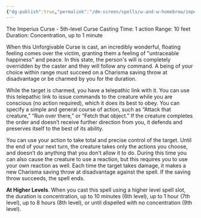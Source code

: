 ```yaml
---
{"dg-publish":true,"permalink":"/dm-screen/spells/w-and-w-homebrew/imperio-dark/"}
---
```


The Imperius Curse - 5th-level Curse 
Casting Time: 1 action 
Range: 10 feet 
Duration: Concentration, up to 1 minute 

When this Unforgivable Curse is cast, an incredibly wonderful, floating feeling comes over the victim, granting them a feeling of "untraceable happiness" and peace. In this state, the person's will is completely overridden by the caster and they will follow any command. A being of your choice within range must succeed on a Charisma saving throw at disadvantage or be charmed by you for the duration. 

While the target is charmed, you have a telepathic link with it. You can use this telepathic link to issue commands to the creature while you are conscious (no action required), which it does its best to obey. You can specify a simple and general course of action, such as “Attack that creature,” “Run over there,” or “Fetch that object.” If the creature completes the order and doesn’t receive further direction from you, it defends and preserves itself to the best of its ability.

You can use your action to take total and precise control of the target. Until the end of your next turn, the creature takes only the actions you choose, and doesn’t do anything that you don’t allow it to do. During this time you can also cause the creature to use a reaction, but this requires you to use your own reaction as well. Each time the target takes damage, it makes a new Charisma saving throw at disadvantage against the spell. If the saving throw succeeds, the spell ends. 

**At Higher Levels**. When you cast this spell using a higher level spell slot, the duration is concentration, up to 10 minutes (6th level), up to 1 hour (7th level), up to 8 hours (8th level), or until dispelled with no concentration (9th level).